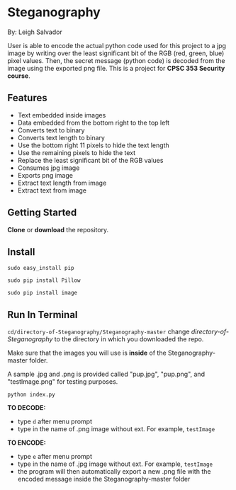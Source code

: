 # Steganography

By: Leigh Salvador

User is able to encode the actual python code used for this project to a jpg image by writing over the least significant bit of the RGB (red, green, blue) pixel values. Then, the secret message (python code) is decoded from the image using the exported png file. This is a project for **CPSC 353 Security course**.

## Features
  * Text embedded inside images
  * Data embedded from the bottom right to the top left
  * Converts text to binary
  * Converts text length to binary
  * Use the bottom right 11 pixels to hide the text length
  * Use the remaining pixels to hide the text
  * Replace the least significant bit of the RGB values
  * Consumes jpg image
  * Exports png image
  * Extract text length from image
  * Extract text from image

## Getting Started

**Clone** or **download** the repository.

## Install

`sudo easy_install pip`

`sudo pip install Pillow`

`sudo pip install image`

## Run In Terminal

`cd/directory-of-Steganography/Steganography-master` change _directory-of-Steganography_ to the directory in which you downloaded the repo.

Make sure that the images you will use is **inside** of the Steganography-master folder.

A sample .jpg and .png is provided called "pup.jpg", "pup.png", and "testImage.png" for testing purposes.

`python index.py`

**TO DECODE:**
  * type `d` after menu prompt
  * type in the name of .png image without ext. For example, `testImage`

**TO ENCODE:**
  * type `e` after menu prompt
  * type in the name of .jpg image without ext. For example, `testImage`
  * the program will then automatically export a new .png file with the encoded message inside the Steganography-master folder
